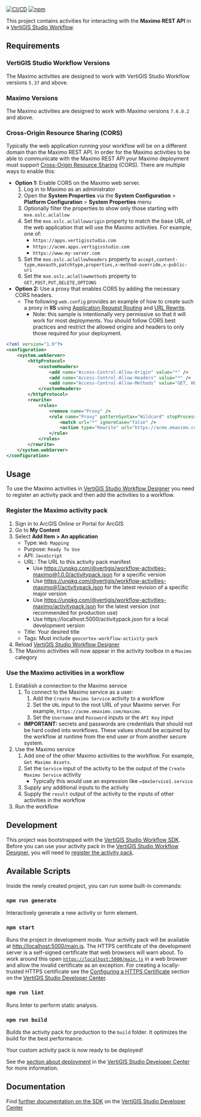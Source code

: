 [![CI/CD](https://github.com/vertigis/workflow-activities-maximo/workflows/CI/CD/badge.svg)](https://github.com/vertigis/workflow-activities-maximo/actions)
[![npm](https://img.shields.io/npm/v/@vertigis/workflow-activities-maximo)](https://www.npmjs.com/package/@vertigis/workflow-activities-maximo)

This project contains activities for interacting with the **Maximo REST API** in a [VertiGIS Studio Workflow](https://www.vertigisstudio.com/products/vertigis-studio-workflow/).

## Requirements

### VertiGIS Studio Workflow Versions

The Maximo activities are designed to work with VertiGIS Studio Workflow versions `5.37` and above.

### Maximo Versions

The Maximo activities are designed to work with Maximo versions `7.6.0.2` and above.

### Cross-Origin Resource Sharing (CORS)

Typically the web application running your workflow will be on a different domain than the Maximo REST API. In order for the Maximo activities to be able to communicate with the Maximo REST API your Maximo deployment must support [Cross-Origin Resource Sharing](https://developer.mozilla.org/en-US/docs/Web/HTTP/CORS) (CORS). There are multiple ways to enable this:

-   **Option 1:** Enable CORS on the Maximo web server.
    1. Log in to Maximo as an administrator
    1. Open the **System Properties** via the **System Configuration** > **Platform Configuration** > **System Properties** menu
    1. Optionally filter the properties to show only those starting with `mxe.oslc.aclallow`
    1. Set the `mxe.oslc.aclalloworigin` property to match the base URL of the web application that will use the Maximo activities. For example, one of:
        - `https://apps.vertigisstudio.com`
        - `https://acme.apps.vertigisstudio.com`
        - `https://www.my-server.com`
    1. Set the `mxe.oslc.aclallowheaders` property to `accept,content-type,maxauth,patchtype,properties,x-method-override,x-public-uri`
    1. Set the `mxe.oslc.aclallowmethods` property to `GET,POST,PUT,DELETE,OPTIONS`
-   **Option 2:** Use a proxy that enables CORS by adding the necessary CORS headers.
    -   The following `web.config` provides an example of how to create such a proxy in **IIS** using [Application Request Routing](https://www.iis.net/downloads/microsoft/application-request-routing) and [URL Rewrite](https://www.iis.net/downloads/microsoft/url-rewrite).
        -   Note: this sample is intentionally very permissive so that it will work for most deployments. You should follow CORS best practices and restrict the allowed origins and headers to only those required for your deployment.

```xml
<?xml version="1.0"?>
<configuration>
    <system.webServer>
        <httpProtocol>
            <customHeaders>
                <add name="Access-Control-Allow-Origin" value="*" />
                <add name="Access-Control-Allow-Headers" value="*" />
                <add name="Access-Control-Allow-Methods" value="GET, HEAD, OPTIONS, POST, DELETE" />
            </customHeaders>
        </httpProtocol>
        <rewrite>
            <rules>
                <remove name="Proxy" />
                <rule name="Proxy" patternSyntax="Wildcard" stopProcessing="true">
                    <match url="*" ignoreCase="false" />
                    <action type="Rewrite" url="https://acme.emaximo.com/maximo/{R:0}" />
                </rule>
            </rules>
        </rewrite>
    </system.webServer>
</configuration>
```

## Usage

To use the Maximo activities in [VertiGIS Studio Workflow Designer](https://apps.vertigisstudio.com/workflow/designer/) you need to register an activity pack and then add the activities to a workflow.

### Register the Maximo activity pack

1. Sign in to ArcGIS Online or Portal for ArcGIS
1. Go to **My Content**
1. Select **Add Item > An application**
    - Type: `Web Mapping`
    - Purpose: `Ready To Use`
    - API: `JavaScript`
    - URL: The URL to this activity pack manifest
        - Use https://unpkg.com/@vertigis/workflow-activities-maximo@1.0.0/activitypack.json for a specific version
        - Use https://unpkg.com/@vertigis/workflow-activities-maximo@1/activitypack.json for the latest revision of a specific major version
        - Use https://unpkg.com/@vertigis/workflow-activities-maximo/activitypack.json for the latest version (not recommended for production use)
        - Use https://localhost:5000/activitypack.json for a local development version
    - Title: Your desired title
    - Tags: Must include `geocortex-workflow-activity-pack`
1. Reload [VertiGIS Studio Workflow Designer](https://apps.vertigisstudio.com/workflow/designer/)
1. The Maximo activities will now appear in the activity toolbox in a `Maximo` category

### Use the Maximo activities in a workflow

1. Establish a connection to the Maximo service
    1. To connect to the Maximo service as a user:
        1. Add the `Create Maximo Service` activity to a workflow
        1. Set the `URL` input to the root URL of your Maximo server. For example, `https://acme.emaximo.com/maximo`.
        1. Set the `Username` and `Password` inputs or the `API Key` input
    - **IMPORTANT:** secrets and passwords are credentials that should not be hard coded into workflows. These values should be acquired by the workflow at runtime from the end user or from another secure system.
1. Use the Maximo service
    1. Add one of the other Maximo activities to the workflow. For example, `Get Maximo Assets`.
    1. Set the `Service` input of the activity to be the output of the `Create Maximo Service` activity
        - Typically this would use an expression like `=$mxService1.service`
    1. Supply any additional inputs to the activity
    1. Supply the `result` output of the activity to the inputs of other activities in the workflow
1. Run the workflow

## Development

This project was bootstrapped with the [VertiGIS Studio Workflow SDK](https://github.com/vertigis/vertigis-workflow-sdk). Before you can use your activity pack in the [VertiGIS Studio Workflow Designer](https://apps.vertigisstudio.com/workflow/designer/), you will need to [register the activity pack](https://developers.vertigisstudio.com/docs/workflow/sdk-web-overview#register-the-activity-pack).

## Available Scripts

Inside the newly created project, you can run some built-in commands:

### `npm run generate`

Interactively generate a new activity or form element.

### `npm start`

Runs the project in development mode. Your activity pack will be available at [http://localhost:5000/main.js](http://localhost:5000/main.js). The HTTPS certificate of the development server is a self-signed certificate that web browsers will warn about. To work around this open [`https://localhost:5000/main.js`](https://localhost:5000/main.js) in a web browser and allow the invalid certificate as an exception. For creating a locally-trusted HTTPS certificate see the [Configuring a HTTPS Certificate](https://developers.vertigisstudio.com/docs/workflow/sdk-web-overview/#configuring-a-https-certificate) section on the [VertiGIS Studio Developer Center](https://developers.vertigisstudio.com/docs/workflow/overview/).

### `npm run lint`

Runs linter to perform static analysis.

### `npm run build`

Builds the activity pack for production to the `build` folder. It optimizes the build for the best performance.

Your custom activity pack is now ready to be deployed!

See the [section about deployment](https://developers.vertigisstudio.com/docs/workflow/sdk-web-overview/#deployment) in the [VertiGIS Studio Developer Center](https://developers.vertigisstudio.com/docs/workflow/overview/) for more information.

## Documentation

Find [further documentation on the SDK](https://developers.vertigisstudio.com/docs/workflow/sdk-web-overview/) on the [VertiGIS Studio Developer Center](https://developers.vertigisstudio.com/docs/workflow/overview/)
